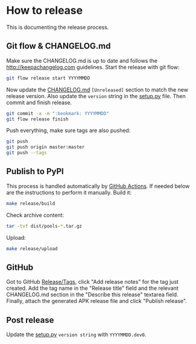 # How to release

This is documenting the release process.


## Git flow & CHANGELOG.md

Make sure the CHANGELOG.md is up to date and follows the http://keepachangelog.com guidelines.
Start the release with git flow:
```sh
git flow release start YYYYMMDD
```
Now update the [CHANGELOG.md](/CHANGELOG.md) `[Unreleased]` section to match the new release version.
Also update the `version` string in the [setup.py](/setup.py) file. Then commit and finish release.
```sh
git commit -a -m ":bookmark: YYYYMMDD"
git flow release finish
```
Push everything, make sure tags are also pushed:
```sh
git push
git push origin master:master
git push --tags
```

## Publish to PyPI
This process is handled automatically by [GitHub Actions](https://github.com/AndreMiras/libpools/actions/workflows/pypi-release.yml).
If needed below are the instructions to perform it manually.
Build it:
```sh
make release/build
```
Check archive content:
```sh
tar -tvf dist/pools-*.tar.gz
```
Upload:
```sh
make release/upload
```

## GitHub

Got to GitHub [Release/Tags](https://github.com/AndreMiras/libpools/tags), click "Add release notes" for the tag just created.
Add the tag name in the "Release title" field and the relevant CHANGELOG.md section in the "Describe this release" textarea field.
Finally, attach the generated APK release file and click "Publish release".

## Post release
Update the [setup.py](/setup.py) `version string` with `YYYYMMDD.dev0`.
